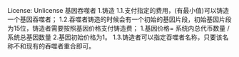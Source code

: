 License: Unlicense
基因吞噬者
1.铸造
    1.1.支付指定的费用，(有最小值)可以铸造一个基因吞噬者；
    1.2.吞噬者铸造的时候会有一个初始的基因片段，初始基因片段为15位，铸造者需要按照基因价格支付铸造费；
        1.基因价格= 系统内总代币数量 / 系统总基因数量
        2.基因初始价格为1。
    1.3.铸造者可以指定吞噬者名称，只要该名称不和现有的吞噬者重合即可。